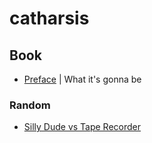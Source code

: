 # catharsis

## Book
* [Preface](./book/01_preface.md) | What it's gonna be

### Random

* [Silly Dude vs Tape Recorder](./random/silly_dude_tape_recorder.md)
